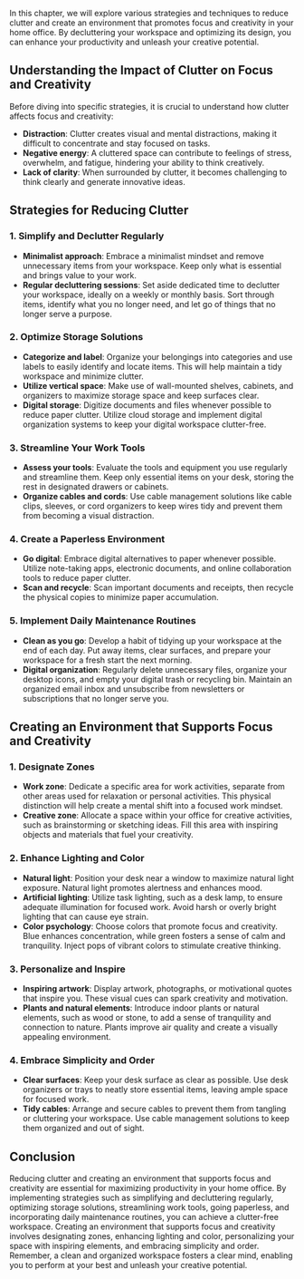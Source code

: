 
In this chapter, we will explore various strategies and techniques to reduce clutter and create an environment that promotes focus and creativity in your home office. By decluttering your workspace and optimizing its design, you can enhance your productivity and unleash your creative potential.

**Understanding the Impact of Clutter on Focus and Creativity**
---------------------------------------------------------------

Before diving into specific strategies, it is crucial to understand how clutter affects focus and creativity:

* **Distraction**: Clutter creates visual and mental distractions, making it difficult to concentrate and stay focused on tasks.
* **Negative energy**: A cluttered space can contribute to feelings of stress, overwhelm, and fatigue, hindering your ability to think creatively.
* **Lack of clarity**: When surrounded by clutter, it becomes challenging to think clearly and generate innovative ideas.

**Strategies for Reducing Clutter**
-----------------------------------

### **1. Simplify and Declutter Regularly**

* **Minimalist approach**: Embrace a minimalist mindset and remove unnecessary items from your workspace. Keep only what is essential and brings value to your work.
* **Regular decluttering sessions**: Set aside dedicated time to declutter your workspace, ideally on a weekly or monthly basis. Sort through items, identify what you no longer need, and let go of things that no longer serve a purpose.

### **2. Optimize Storage Solutions**

* **Categorize and label**: Organize your belongings into categories and use labels to easily identify and locate items. This will help maintain a tidy workspace and minimize clutter.
* **Utilize vertical space**: Make use of wall-mounted shelves, cabinets, and organizers to maximize storage space and keep surfaces clear.
* **Digital storage**: Digitize documents and files whenever possible to reduce paper clutter. Utilize cloud storage and implement digital organization systems to keep your digital workspace clutter-free.

### **3. Streamline Your Work Tools**

* **Assess your tools**: Evaluate the tools and equipment you use regularly and streamline them. Keep only essential items on your desk, storing the rest in designated drawers or cabinets.
* **Organize cables and cords**: Use cable management solutions like cable clips, sleeves, or cord organizers to keep wires tidy and prevent them from becoming a visual distraction.

### **4. Create a Paperless Environment**

* **Go digital**: Embrace digital alternatives to paper whenever possible. Utilize note-taking apps, electronic documents, and online collaboration tools to reduce paper clutter.
* **Scan and recycle**: Scan important documents and receipts, then recycle the physical copies to minimize paper accumulation.

### **5. Implement Daily Maintenance Routines**

* **Clean as you go**: Develop a habit of tidying up your workspace at the end of each day. Put away items, clear surfaces, and prepare your workspace for a fresh start the next morning.
* **Digital organization**: Regularly delete unnecessary files, organize your desktop icons, and empty your digital trash or recycling bin. Maintain an organized email inbox and unsubscribe from newsletters or subscriptions that no longer serve you.

**Creating an Environment that Supports Focus and Creativity**
--------------------------------------------------------------

### **1. Designate Zones**

* **Work zone**: Dedicate a specific area for work activities, separate from other areas used for relaxation or personal activities. This physical distinction will help create a mental shift into a focused work mindset.
* **Creative zone**: Allocate a space within your office for creative activities, such as brainstorming or sketching ideas. Fill this area with inspiring objects and materials that fuel your creativity.

### **2. Enhance Lighting and Color**

* **Natural light**: Position your desk near a window to maximize natural light exposure. Natural light promotes alertness and enhances mood.
* **Artificial lighting**: Utilize task lighting, such as a desk lamp, to ensure adequate illumination for focused work. Avoid harsh or overly bright lighting that can cause eye strain.
* **Color psychology**: Choose colors that promote focus and creativity. Blue enhances concentration, while green fosters a sense of calm and tranquility. Inject pops of vibrant colors to stimulate creative thinking.

### **3. Personalize and Inspire**

* **Inspiring artwork**: Display artwork, photographs, or motivational quotes that inspire you. These visual cues can spark creativity and motivation.
* **Plants and natural elements**: Introduce indoor plants or natural elements, such as wood or stone, to add a sense of tranquility and connection to nature. Plants improve air quality and create a visually appealing environment.

### **4. Embrace Simplicity and Order**

* **Clear surfaces**: Keep your desk surface as clear as possible. Use desk organizers or trays to neatly store essential items, leaving ample space for focused work.
* **Tidy cables**: Arrange and secure cables to prevent them from tangling or cluttering your workspace. Use cable management solutions to keep them organized and out of sight.

**Conclusion**
--------------

Reducing clutter and creating an environment that supports focus and creativity are essential for maximizing productivity in your home office. By implementing strategies such as simplifying and decluttering regularly, optimizing storage solutions, streamlining work tools, going paperless, and incorporating daily maintenance routines, you can achieve a clutter-free workspace. Creating an environment that supports focus and creativity involves designating zones, enhancing lighting and color, personalizing your space with inspiring elements, and embracing simplicity and order. Remember, a clean and organized workspace fosters a clear mind, enabling you to perform at your best and unleash your creative potential.
